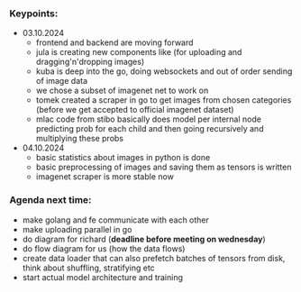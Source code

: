 ### Keypoints:
- 03.10.2024
    - frontend and backend are moving forward
    - jula is creating new components like (for uploading and dragging'n'dropping images)
    - kuba is deep into the go, doing websockets and out of order sending of image data
    - we chose a subset of imagenet net to work on
    - tomek created a scraper in go to get images from chosen categories (before we get accepted to official imagenet dataset)
    - mlac code from stibo basically does model per internal node predicting prob for each child and then going recursively and multiplying these probs
- 04.10.2024
    - basic statistics about images in python is done
    - basic preprocessing of images and saving them as tensors is written
    - imagenet scraper is more stable now

### Agenda next time:
- make golang and fe communicate with each other
- make uploading parallel in go
- do diagram for richard (**deadline before meeting on wednesday**)
- do flow diagram for us (how the data flows)
- create data loader that can also prefetch batches of tensors from disk, think about shuffling, stratifying etc
- start actual model architecture and training
